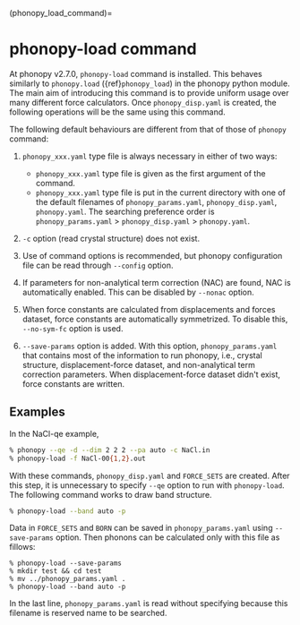 (phonopy_load_command)=

# phonopy-load command

At phonopy v2.7.0, `phonopy-load` command is installed. This behaves similarly
to `phonopy.load` ({ref}`phonopy_load`) in the phonopy python module. The main
aim of introducing this command is to provide uniform usage over many different
force calculators. Once `phonopy_disp.yaml` is created, the following operations
will be the same using this command.

The following default behaviours are different from that of those of `phonopy`
command:

1. `phonopy_xxx.yaml` type file is always necessary in either of two ways:

   - `phonopy_xxx.yaml` type file is given as the first argument of the command.
   - `phonopy_xxx.yaml` type file is put in the current directory with one of
     the default filenames of `phonopy_params.yaml`, `phonopy_disp.yaml`,
     `phonopy.yaml`. The searching preference order is `phonopy_params.yaml` >
     `phonopy_disp.yaml` > `phonopy.yaml`.

2. `-c` option (read crystal structure) does not exist.

3. Use of command options is recommended, but phonopy configuration file can be
   read through `--config` option.

4. If parameters for non-analytical term correction (NAC) are found, NAC is
   automatically enabled. This can be disabled by `--nonac` option.

5. When force constants are calculated from displacements and forces dataset,
   force constants are automatically symmetrized. To disable this, `--no-sym-fc`
   option is used.

6. `--save-params` option is added. With this option, `phonopy_params.yaml` that
   contains most of the information to run phonopy, i.e., crystal structure,
   displacement-force dataset, and non-analytical term correction parameters.
   When displacement-force dataset didn't exist, force constants are written.

## Examples

In the NaCl-qe example,

```bash
% phonopy --qe -d --dim 2 2 2 --pa auto -c NaCl.in
% phonopy-load -f NaCl-00{1,2}.out
```

With these commands, `phonopy_disp.yaml` and `FORCE_SETS` are created. After
this step, it is unnecessary to specify `--qe` option to run with
`phonopy-load`. The following command works to draw band structure.

```bash
% phonopy-load --band auto -p
```

Data in `FORCE_SETS` and `BORN` can be saved in `phonopy_params.yaml` using
`--save-params` option. Then phonons can be calculated only with this file as
fillows:

```
% phonopy-load --save-params
% mkdir test && cd test
% mv ../phonopy_params.yaml .
% phonopy-load --band auto -p
```

In the last line, `phonopy_params.yaml` is read without specifying because this
filename is reserved name to be searched.
